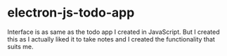 # electron-js-todo-app
Interface is as same as the todo app I created in JavaScript. But I created this as I actually liked it to take notes and I created the functionality that suits me.
